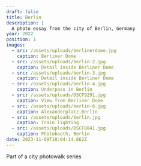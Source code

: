 ```yaml
---
draft: false
title: Berlin
description: |
  A photo essay from the city of Berlin, Germany
year: 2022
position: 1
images:
  - src: /assets/uploads/berlinerdome.jpg
    caption: Berliner Dome
  - src: /assets/uploads/berlin-2.jpg
    caption: Detail inside Berliner Dome
  - src: /assets/uploads/berlin-3.jpg
    caption: Detail inside Berliner Dome
  - src: /assets/uploads/berlin-4.jpg
    caption: Underpass in Berlin
  - src: /assets/uploads/DSCF9291.jpg
    caption: View from Berliner Dome  
  - src: /assets/uploads/berlin-6.jpg
    caption: Alexanderplatz,Berlin
  - src: /assets/uploads/berlin.jpg
    caption: Train lighting  
  - src: /assets/uploads/DSCF0841.jpg
    caption: Photobooth, Berlin  
date: 2023-11-09T18:04:14.662Z
---
```

Part of a city photowalk series
